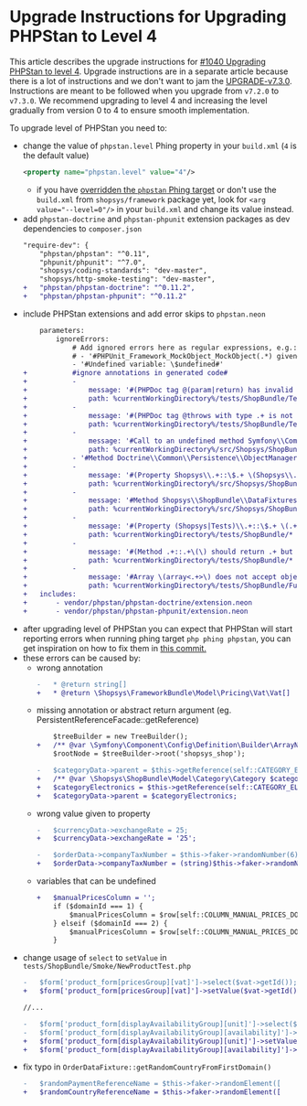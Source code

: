 # Upgrade Instructions for Upgrading PHPStan to Level 4

This article describes the upgrade instructions for [#1040 Upgrading PHPStan to level 4](https://github.com/shopsys/shopsys/pull/1040).
Upgrade instructions are in a separate article because there is a lot of instructions and we don't want to jam the [UPGRADE-v7.3.0](/docs/upgrade/UPGRADE-v7.3.0.md).
Instructions are meant to be followed when you upgrade from `v7.2.0` to `v7.3.0`.
We recommend upgrading to level 4 and increasing the level gradually from version 0 to 4 to ensure smooth implementation.

To upgrade level of PHPStan you need to:
- change the value of `phpstan.level` Phing property in your `build.xml` (`4` is the default value)
    ```xml
    <property name="phpstan.level" value="4"/>
    ```
    - if you have [overridden the `phpstan` Phing target](/docs/introduction/console-commands-for-application-management-phing-targets.md#customization-of-phing-targets-and-properties) or don't use the `build.xml` from `shopsys/framework` package yet, look for `<arg value="--level=0"/>` in your `build.xml` and change its value instead.
- add `phpstan-doctrine` and `phpstan-phpunit` extension packages as dev dependencies to `composer.json`
    ```diff
    "require-dev": {
        "phpstan/phpstan": "^0.11",
        "phpunit/phpunit": "^7.0",
        "shopsys/coding-standards": "dev-master",
        "shopsys/http-smoke-testing": "dev-master",
    +   "phpstan/phpstan-doctrine": "^0.11.2",
    +   "phpstan/phpstan-phpunit": "^0.11.2"
    ```
- include PHPStan extensions and add error skips to `phpstan.neon`
    ```diff
        parameters:
            ignoreErrors:
                # Add ignored errors here as regular expressions, e.g.:
                # - '#PHPUnit_Framework_MockObject_MockObject(.*) given#'
                - '#Undefined variable: \$undefined#'
    +           #ignore annotations in generated code#
    +           -
    +               message: '#(PHPDoc tag @(param|return) has invalid value .+ expected TOKEN_IDENTIFIER at offset \d+)#'
    +               path: %currentWorkingDirectory%/tests/ShopBundle/Test/Codeception/_generated/AcceptanceTesterActions.php
    +           -
    +               message: '#(PHPDoc tag @throws with type .+ is not subtype of Throwable)#'
    +               path: %currentWorkingDirectory%/tests/ShopBundle/Test/Codeception/_generated/AcceptanceTesterActions.php
    +           -
    +               message: '#Call to an undefined method Symfony\\Component\\Config\\Definition\\Builder\\NodeParentInterface::end\(\)#'
    +               path: %currentWorkingDirectory%/src/Shopsys/ShopBundle/DependencyInjection/Configuration.php
    +           - '#Method Doctrine\\Common\\Persistence\\ObjectManager::flush\(\) invoked with 1 parameter, 0 required\.#'
    +           -
    +               message: '#(Property Shopsys\\.+::\$.+ \(Shopsys\\.+\) does not accept object\.)#'
    +               path: %currentWorkingDirectory%/src/Shopsys/ShopBundle/DataFixtures/*
    +           -
    +               message: '#Method Shopsys\\ShopBundle\\DataFixtures\\ProductDataFixtureReferenceInjector::.+\(\) should return array<.+> but returns array<string, object>\.#'
    +               path: %currentWorkingDirectory%/src/Shopsys/ShopBundle/DataFixtures/ProductDataFixtureReferenceInjector.php
    +           -
    +               message: '#(Property (Shopsys|Tests)\\.+::\$.+ \(.+\) does not accept object\.)#'
    +               path: %currentWorkingDirectory%/tests/ShopBundle/*
    +           -
    +               message: '#(Method .+::.+\(\) should return .+ but returns (object|Codeception\\Module).)#'
    +               path: %currentWorkingDirectory%/tests/ShopBundle/*
    +           -
    +               message: '#Array \(array<.+>\) does not accept object\.#'
    +               path: %currentWorkingDirectory%/tests/ShopBundle/Functional/Model/Product/ProductOnCurrentDomainFacadeCountDataTest.php
    +   includes:
    +       - vendor/phpstan/phpstan-doctrine/extension.neon
    +       - vendor/phpstan/phpstan-phpunit/extension.neon
    ```
- after upgrading level of PHPStan you can expect that PHPStan will start reporting errors when running phing target `php phing phpstan`, you can get inspiration on how to fix them in [this commit.]()
- these errors can be caused by:
    - wrong annotation
        ```diff
        -   * @return string[]
        +   * @return \Shopsys\FrameworkBundle\Model\Pricing\Vat\Vat[]  
        ```
    - missing annotation or abstract return argument (eg. PersistentReferenceFacade::getReference)
        ```diff
            $treeBuilder = new TreeBuilder();
        +   /** @var \Symfony\Component\Config\Definition\Builder\ArrayNodeDefinition $rootNode */
            $rootNode = $treeBuilder->root('shopsys_shop');
        ```
        ```diff
        -   $categoryData->parent = $this->getReference(self::CATEGORY_ELECTRONICS);
        +   /** @var \Shopsys\ShopBundle\Model\Category\Category $categoryElectronics */
        +   $categoryElectronics = $this->getReference(self::CATEGORY_ELECTRONICS);
        +   $categoryData->parent = $categoryElectronics;
        ```
    - wrong value given to property
        ```diff
        -   $currencyData->exchangeRate = 25;
        +   $currencyData->exchangeRate = '25';

        -   $orderData->companyTaxNumber = $this->faker->randomNumber(6);
        +   $orderData->companyTaxNumber = (string)$this->faker->randomNumber(6);
        ```
    - variables that can be undefined
        ```diff
        +   $manualPricesColumn = '';
            if ($domainId === 1) {
                $manualPricesColumn = $row[self::COLUMN_MANUAL_PRICES_DOMAIN_1];
            } elseif ($domainId === 2) {
                $manualPricesColumn = $row[self::COLUMN_MANUAL_PRICES_DOMAIN_2];
            }
        ```
- change usage of `select` to `setValue` in `tests/ShopBundle/Smoke/NewProductTest.php`
    ```diff
    -   $form['product_form[pricesGroup][vat]']->select($vat->getId());
    +   $form['product_form[pricesGroup][vat]']->setValue($vat->getId());

    //...

    -   $form['product_form[displayAvailabilityGroup][unit]']->select($unit->getId());
    -   $form['product_form[displayAvailabilityGroup][availability]']->select($availability->getId());
    +   $form['product_form[displayAvailabilityGroup][unit]']->setValue($unit->getId());
    +   $form['product_form[displayAvailabilityGroup][availability]']->setValue($availability->getId());
    ```
- fix typo in `OrderDataFixture::getRandomCountryFromFirstDomain()`
    ```diff
    -   $randomPaymentReferenceName = $this->faker->randomElement([
    +   $randomCountryReferenceName = $this->faker->randomElement([
    ```
